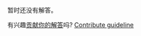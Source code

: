 
暂时还没有解答。

有兴趣[贡献你的解答](https://github.com/BFEdev/BFE.dev-solutions/blob/main/question/what-is-the-difference-between-repaint-and-reflow_zh.md)吗? [Contribute guideline](https://github.com/BFEdev/BFE.dev-solutions#how-to-contribute)
